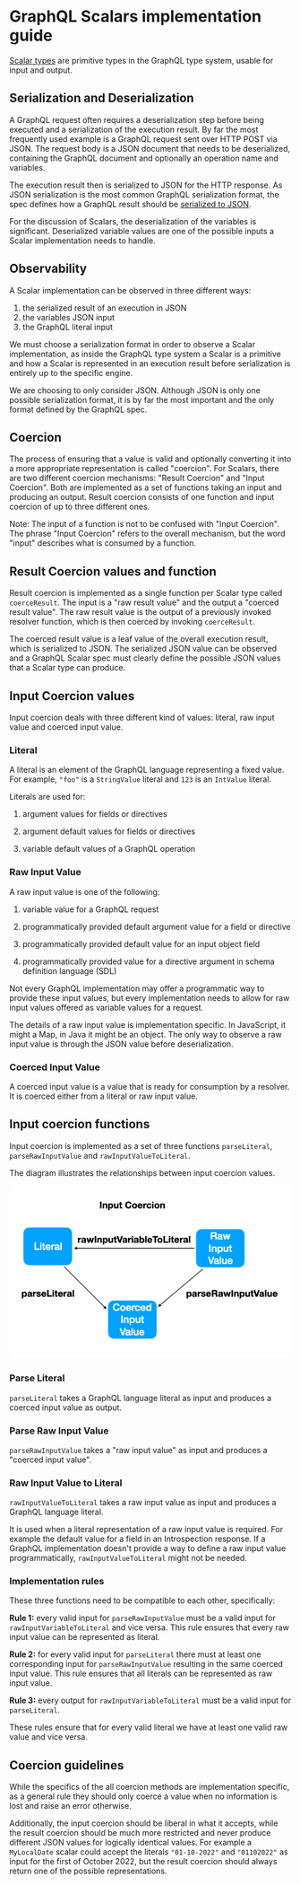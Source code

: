 # GraphQL Scalars implementation guide

[Scalar types](https://spec.graphql.org/draft/#sec-Scalars) are primitive types
in the GraphQL type system, usable for input and output.

## Serialization and Deserialization

A GraphQL request often requires a deserialization step before being executed
and a serialization of the execution result. By far the most frequently used
example is a GraphQL request sent over HTTP POST via JSON. The request body is a
JSON document that needs to be deserialized, containing the GraphQL document and
optionally an operation name and variables.

The execution result then is serialized to JSON for the HTTP response. As JSON
serialization is the most common GraphQL serialization format, the spec defines
how a GraphQL result should be
[serialized to JSON](https://spec.graphql.org/draft/#sec-JSON-Serialization).

For the discussion of Scalars, the deserialization of the variables is
significant. Deserialized variable values are one of the possible inputs a
Scalar implementation needs to handle.

## Observability

A Scalar implementation can be observed in three different ways:

1. the serialized result of an execution in JSON
2. the variables JSON input
3. the GraphQL literal input

We must choose a serialization format in order to observe a Scalar
implementation, as inside the GraphQL type system a Scalar is a primitive and
how a Scalar is represented in an execution result before serialization is
entirely up to the specific engine.

We are choosing to only consider JSON. Although JSON is only one possible
serialization format, it is by far the most important and the only format
defined by the GraphQL spec.

## Coercion

The process of ensuring that a value is valid and optionally converting it into
a more appropriate representation is called "coercion". For Scalars, there are
two different coercion mechanisms: "Result Coercion" and "Input Coercion". Both
are implemented as a set of functions taking an input and producing an output.
Result coercion consists of one function and input coercion of up to three
different ones.

Note: The input of a function is not to be confused with "Input Coercion". The
phrase "Input Coercion" refers to the overall mechanism, but the word "input"
describes what is consumed by a function.

## Result Coercion values and function

Result coercion is implemented as a single function per Scalar type called
`coerceResult`. The input is a "raw result value" and the output a "coerced
result value". The raw result value is the output of a previously invoked
resolver function, which is then coerced by invoking `coerceResult`.

The coerced result value is a leaf value of the overall execution result, which
is serialized to JSON. The serialized JSON value can be observed and a GraphQL
Scalar spec must clearly define the possible JSON values that a Scalar type can
produce.

## Input Coercion values

Input coercion deals with three different kind of values: literal, raw input
value and coerced input value.

### Literal

A literal is an element of the GraphQL language representing a fixed value. For
example, `"foo"` is a `StringValue` literal and `123` is an `IntValue` literal.

Literals are used for:

1. argument values for fields or directives

2. argument default values for fields or directives

3. variable default values of a GraphQL operation

### Raw Input Value

A raw input value is one of the following:

1. variable value for a GraphQL request

2. programmatically provided default argument value for a field or directive

3. programmatically provided default value for an input object field

4. programmatically provided value for a directive argument in schema definition
   language (SDL)

Not every GraphQL implementation may offer a programmatic way to provide these
input values, but every implementation needs to allow for raw input values
offered as variable values for a request.

The details of a raw input value is implementation specific. In JavaScript, it
might a Map, in Java it might be an object. The only way to observe a raw input
value is through the JSON value before deserialization.

### Coerced Input Value

A coerced input value is a value that is ready for consumption by a resolver. It
is coerced either from a literal or raw input value.

## Input coercion functions

Input coercion is implemented as a set of three functions `parseLiteral`,
`parseRawInputValue` and `rawInputValueToLiteral`.

The diagram illustrates the relationships between input coercion values.

![Input Coercion](input-coercion.png)

### Parse Literal

`parseLiteral` takes a GraphQL language literal as input and produces a coerced
input value as output.

### Parse Raw Input Value

`parseRawInputValue` takes a "raw input value" as input and produces a "coerced
input value".

### Raw Input Value to Literal

`rawInputValueToLiteral` takes a raw input value as input and produces a GraphQL
language literal.

It is used when a literal representation of a raw input value is required. For
example the default value for a field in an Introspection response. If a GraphQL
implementation doesn't provide a way to define a raw input value
programmatically, `rawInputValueToLiteral` might not be needed.

### Implementation rules

These three functions need to be compatible to each other, specifically:

**Rule 1:** every valid input for `parseRawInputValue` must be a valid input for
`rawInputVariableToLiteral` and vice versa. This rule ensures that every raw
input value can be represented as literal.

**Rule 2:** for every valid input for `parseLiteral` there must at least one
corresponding input for `parseRawInputValue` resulting in the same coerced input
value. This rule ensures that all literals can be represented as raw input
value.

**Rule 3:** every output for `rawInputVariableToLiteral` must be a valid input
for `parseLiteral`.

These rules ensure that for every valid literal we have at least one valid raw
value and vice versa.

## Coercion guidelines

While the specifics of the all coercion methods are implementation specific, as
a general rule they should only coerce a value when no information is lost and
raise an error otherwise.

Additionally, the input coercion should be liberal in what it accepts, while the
result coercion should be much more restricted and never produce different JSON
values for logically identical values. For example a `MyLocalDate` scalar could
accept the literals `"01-10-2022"` and `"01102022"` as input for the first of
October 2022, but the result coercion should always return one of the possible
representations.
